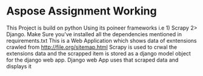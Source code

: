 # Aspose Assignment Working
This Project is build on python Using its poineer frameworks i.e 1) Scrapy 2> Django.
Make Sure you've installed all the dependencies mentioned in requirements.txt
This is a Web Application which shows data of exntensions crawled from http://file.org/sitemap.html
Scrapy is used to crwal the extensions data and the scrapped item is stored as a django model object for the django web app.
Django web App uses that scraped data and displays it
